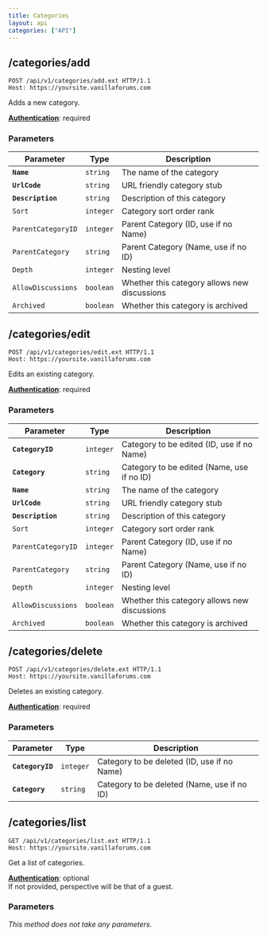 ```yaml
---
title: Categories
layout: api
categories: ["API"]
---
```


## /categories/add

```http
POST /api/v1/categories/add.ext HTTP/1.1
Host: https://yoursite.vanillaforums.com
```

Adds a new category.

[__Authentication__](../#making-api-calls): required

### Parameters

Parameter           | Type      | Description
---                 | ---       | ---
__`Name`__          | `string`  | The name of the category
__`UrlCode`__       | `string`  | URL friendly category stub
__`Description`__   | `string`  | Description of this category
`Sort`              | `integer` | Category sort order rank
`ParentCategoryID`  | `integer` | Parent Category (ID, use if no Name)
`ParentCategory`    | `string`  | Parent Category (Name, use if no ID)
`Depth`             | `integer` | Nesting level
`AllowDiscussions`  | `boolean` | Whether this category allows new discussions
`Archived`          | `boolean` | Whether this category is archived


## /categories/edit

```http
POST /api/v1/categories/edit.ext HTTP/1.1
Host: https://yoursite.vanillaforums.com
```

Edits an existing category.

[__Authentication__](../#making-api-calls): required

### Parameters

Parameter           | Type      | Description
---                 | ---       | ---
__`CategoryID`__    | `integer` | Category to be edited (ID, use if no Name)
__`Category`__      | `string`  | Category to be edited (Name, use if no ID)
__`Name`__          | `string`  | The name of the category
__`UrlCode`__       | `string`  | URL friendly category stub
__`Description`__   | `string`  | Description of this category
`Sort`              | `integer` | Category sort order rank
`ParentCategoryID`  | `integer` | Parent Category (ID, use if no Name)
`ParentCategory`    | `string`  | Parent Category (Name, use if no ID)
`Depth`             | `integer` | Nesting level
`AllowDiscussions`  | `boolean` | Whether this category allows new discussions
`Archived`          | `boolean` | Whether this category is archived


## /categories/delete

```http
POST /api/v1/categories/delete.ext HTTP/1.1
Host: https://yoursite.vanillaforums.com
```

Deletes an existing category.

[__Authentication__](../#making-api-calls): required

### Parameters

Parameter           | Type      | Description
---                 | ---       | ---
__`CategoryID`__    | `integer` | Category to be deleted (ID, use if no Name)
__`Category`__      | `string`  | Category to be deleted (Name, use if no ID)


## /categories/list

```http
GET /api/v1/categories/list.ext HTTP/1.1
Host: https://yoursite.vanillaforums.com
```

Get a list of categories.

[__Authentication__](../#making-api-calls): optional  
If not provided, perspective will be that of a guest.

### Parameters

_This method does not take any parameters._
